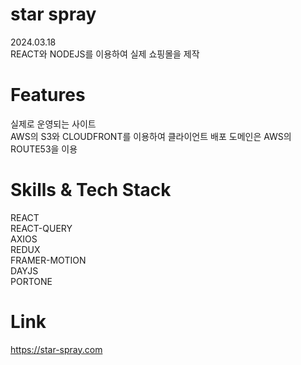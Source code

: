 # star spray
2024.03.18<br>
REACT와 NODEJS를 이용하여 실제 쇼핑몰을 제작
# Features
실제로 운영되는 사이트<br>
AWS의 S3와 CLOUDFRONT를 이용하여 클라이언트 배포
도메인은 AWS의 ROUTE53을 이용
# Skills & Tech Stack
REACT<br>
REACT-QUERY<br>
AXIOS<br>
REDUX<br>
FRAMER-MOTION<br>
DAYJS<br>
PORTONE<br>
# Link
https://star-spray.com <br>









